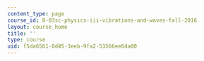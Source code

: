 ```yaml
---
content_type: page
course_id: 8-03sc-physics-iii-vibrations-and-waves-fall-2016
layout: course_home
title: ''
type: course
uid: f5da6561-8d45-3eeb-9fa2-53566ee6da80
---
```

